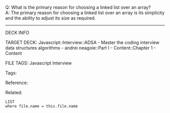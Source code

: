 Q: What is the primary reason for choosing a linked list over an array?  
A: The primary reason for choosing a linked list over an array is its simplicity and the ability to adjust its size as required.
<!--ID: 1690027055865-->

---

DECK INFO

TARGET DECK: Javascript::Interview::ADSA - Master the coding interview data structures algorithms - andrei neagoie::Part I - Content::Chapter 1 - Content

FILE TAGS: Javascript Interview

Tags:

Reference:

Related:

```dataview
LIST
where file.name = this.file.name
```
